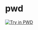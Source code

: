 # pwd

<a href="https://labs.play-with-docker.com?stack=https://raw.githubusercontent.com/nasoasam/pwd/main/code-server/docker-compose.yml"><img src="https://cdn.rawgit.com/play-with-docker/stacks/cff22438/assets/images/button.png" alt="Try in PWD"></a>
